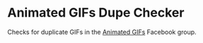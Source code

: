 # Animated GIFs Dupe Checker

Checks for duplicate GIFs in the [Animated
GIFs](https://www.facebook.com/groups/animatedgifs) Facebook group.